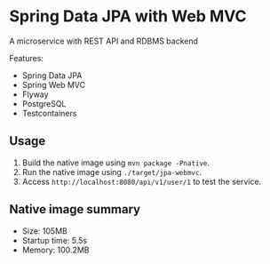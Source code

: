 # Spring Data JPA with Web MVC

A microservice with REST API and RDBMS backend

Features:

* Spring Data JPA
* Spring Web MVC
* Flyway
* PostgreSQL
* Testcontainers

## Usage

1. Build the native image using `mvn package -Pnative`.
2. Run the native image using `./target/jpa-webmvc`.
3. Access `http://localhost:8080/api/v1/user/1` to test the service.

## Native image summary

* Size: 105MB
* Startup time: 5.5s
* Memory: 100.2MB 